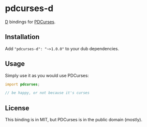 # pdcurses-d
[D](https://dlang.org/) bindings for [PDCurses](https://wmcbrine.com/pdcurses/).

## Installation
Add `"pdcurses-d": "~>1.0.0"` to your dub dependencies.

## Usage
Simply use it as you would use PDCurses:

```d
import pdcurses;

// be happy, or not because it's curses
```

## License
This binding is in MIT, but PDCurses is in the public domain (mostly).

